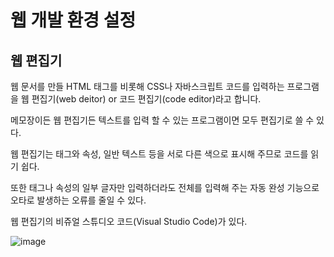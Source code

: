 웹 개발 환경 설정
===

웹 편집기
---

웹 문서를 만들 HTML 태그를 비롯해 CSS나 자바스크립트 코드를 입력하는 프로그램을 웹 편집기(web deitor) or 코드 편집기(code editor)라고 합니다.

메모장이든 웹 편집기든 텍스트를 입력 할 수 있는 프로그램이면 모두 편집기로 쓸 수 있다.

웹 편집기는 태그와 속성, 일반 텍스트 등을 서로 다른 색으로 표시해 주므로 코드를 읽기 쉽다.

또한 태그나 속성의 일부 글자만 입력하더라도 전체를 입력해 주는 자동 완성 기능으로 오타로 발생하는 오류를 줄일 수 있다.

웹 편집기의 비쥬얼 스튜디오 코드(Visual Studio Code)가 있다.






![image](https://github.com/user-attachments/assets/d4b7f685-7862-4982-bb18-5e6a3486cf98)
